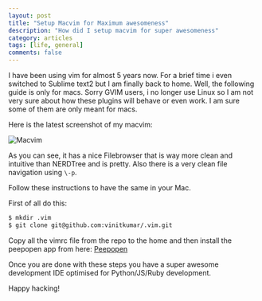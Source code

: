 ```yaml
---
layout: post
title: "Setup Macvim for Maximum awesomeness"
description: "How did I setup macvim for super awesomeness"
category: articles
tags: [life, general]
comments: false
---
```


I have been using vim for almost 5 years now. For a brief time i even
switched to Sublime text2 but I am finally back to home. Well, the
following guide is only for macs. Sorry GVIM users, i no longer use
Linux so I am not very sure about how these plugins will behave or even
work. I am sure some of them are only meant for macs.

Here is the latest screenshot of my macvim:

![Macvim](img/vim.png)

As you can see, it has a nice Filebrowser that is way more clean and
intuitive than NERDTree and is pretty. Also there is a very clean file
navigation using `\-p`.  

Follow these instructions to have the same in your Mac.


First of all do this:

```sh
$ mkdir .vim
$ git clone git@github.com:vinitkumar/.vim.git
```

Copy all the vimrc file from the repo to the home and then install the
peepopen app from here: [Peepopen](http://topfunky.github.io/PeepOpen/)

Once you are done with these steps you have a super awesome development
IDE optimised for Python/JS/Ruby development.


Happy hacking!
